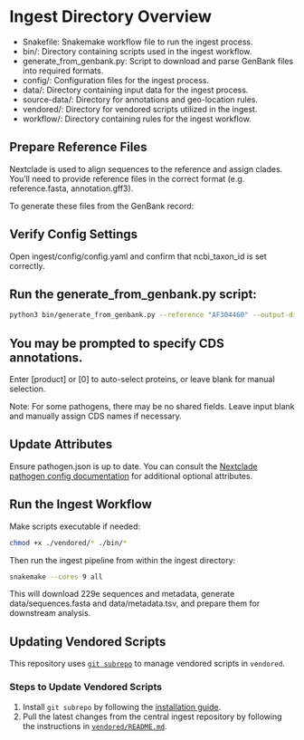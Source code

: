 # Ingest Directory Overview
- Snakefile: Snakemake workflow file to run the ingest process.
- bin/: Directory containing scripts used in the ingest workflow.
- generate_from_genbank.py: Script to download and parse GenBank files into required formats.
- config/: Configuration files for the ingest process.
- data/: Directory containing input data for the ingest process.
- source-data/: Directory for annotations and geo-location rules.
- vendored/: Directory for vendored scripts utilized in the ingest.
- workflow/: Directory containing rules for the ingest workflow.


## Prepare Reference Files
Nextclade is used to align sequences to the reference and assign clades. You’ll need to provide reference files in the correct format (e.g. reference.fasta, annotation.gff3).

To generate these files from the GenBank record:

## Verify Config Settings
Open ingest/config/config.yaml and confirm that ncbi_taxon_id is set correctly.

## Run the generate_from_genbank.py script:

```bash
python3 bin/generate_from_genbank.py --reference "AF304460" --output-dir data/references/
```

## You may be prompted to specify CDS annotations.

Enter [product] or [0] to auto-select proteins, or leave blank for manual selection.

Note: For some pathogens, there may be no shared fields. Leave input blank and manually assign CDS names if necessary.

## Update Attributes
Ensure pathogen.json is up to date. You can consult the [Nextclade pathogen config documentation](https://docs.nextstrain.org/projects/nextclade/en/stable/user/input-files/05-pathogen-config.html) for additional optional attributes.

## Run the Ingest Workflow
Make scripts executable if needed:

```bash
chmod +x ./vendored/* ./bin/*
``` 

Then run the ingest pipeline from within the ingest directory:

```bash
snakemake --cores 9 all
```
This will download 229e sequences and metadata, generate data/sequences.fasta and data/metadata.tsv, and prepare them for downstream analysis.

## Updating Vendored Scripts

This repository uses [`git subrepo`](https://github.com/ingydotnet/git-subrepo) to manage vendored scripts in `vendored`.

### Steps to Update Vendored Scripts

1. Install `git subrepo` by following the [installation guide](https://github.com/ingydotnet/git-subrepo#installation).
2. Pull the latest changes from the central ingest repository by following the instructions in [`vendored/README.md`](vendored/README.md#vendoring).